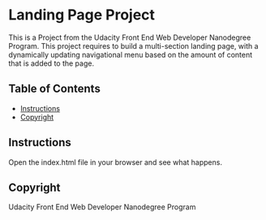 # Landing Page Project
This is a Project from the Udacity Front End Web Developer Nanodegree Program.
This project requires to build a multi-section landing page, with a dynamically 
updating navigational menu based on the amount of content that is added to the page.

## Table of Contents
* [Instructions](#instructions)
* [Copyright](#Copyright)

## Instructions
Open the index.html file in your browser and see what happens.

## Copyright
Udacity Front End Web Developer Nanodegree Program
